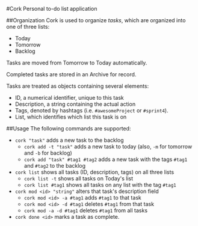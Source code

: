 #Cork
Personal to-do list application

##Organization
Cork is used to organize *tasks*, which are organized into one of three lists:
- Today
- Tomorrow
- Backlog

Tasks are moved from Tomorrow to Today automatically.

Completed tasks are stored in an Archive for record.

Tasks are treated as objects containing several elements:
- ID, a numerical identifier, unique to this task
- Description, a string containing the actual action
- Tags, denoted by hashtags (i.e. `#awesomeProject` or `#sprint4`).
- List, which identifies which list this task is on

##Usage
The following commands are supported:
- `cork "task"` adds a new task to the backlog
  - `cork add -t "task"` adds a new task to today (also, `-m` for tomorrow and `-b` for backlog)
  - `cork add "task" #tag1 #tag2` adds a new task with the tags `#tag1` and `#tag2` to the backlog
- `cork list` shows all tasks (ID, description, tags) on all three lists
  - `cork list -t` shows all tasks on Today's list
  - `cork list #tag1` shows all tasks on any list with the tag `#tag1`
- `cork mod <id> "string"` alters that task's description field
  - `cork mod <id> -a #tag1` adds `#tag1` to that task
  - `cork mod <id> -d #tag1` deletes `#tag1` from that task
  - `cork mod -a -d #tag1` deletes `#tag1` from all tasks
- `cork done <id>` marks a task as complete.
